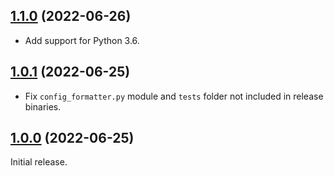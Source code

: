 ## [1.1.0](https://github.com/delgan/config-formatter/releases/tag/1.1.0) (2022-06-26)

- Add support for Python 3.6.


## [1.0.1](https://github.com/delgan/config-formatter/releases/tag/1.0.1) (2022-06-25)

- Fix `config_formatter.py` module and `tests` folder not included in release binaries.


## [1.0.0](https://github.com/delgan/config-formatter/releases/tag/1.0.0) (2022-06-25)

Initial release.
